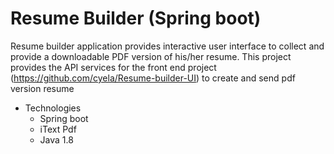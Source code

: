 # Resume Builder (Spring boot)

Resume builder application provides interactive user interface to collect and provide a downloadable PDF version of his/her resume. This project provides the API services for the front end project (https://github.com/cyela/Resume-builder-UI) to create and send pdf version resume
* Technologies
	* Spring boot
	* iText Pdf
	* Java 1.8 

